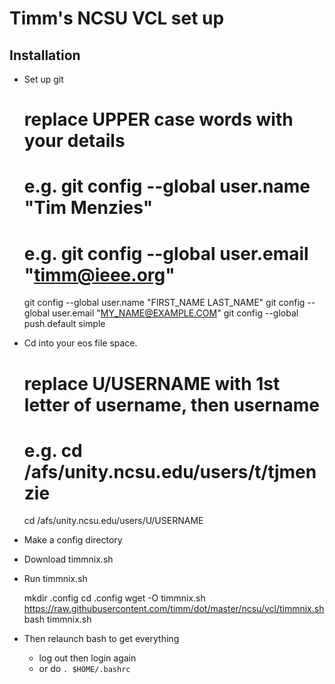 # Timm's NCSU VCL set up



## Installation

- Set up git

    # replace UPPER case words with your details
    # e.g. git config --global user.name "Tim Menzies"
    # e.g. git config --global user.email "timm@ieee.org"

    git config --global user.name "FIRST_NAME LAST_NAME"
    git config --global user.email "MY_NAME@EXAMPLE.COM"
    git config --global push.default simple

- Cd into your eos file space. 

    # replace U/USERNAME with 1st letter of username, then username
    # e.g. cd /afs/unity.ncsu.edu/users/t/tjmenzie

    cd /afs/unity.ncsu.edu/users/U/USERNAME

- Make a config directory
- Download timmnix.sh
- Run timmnix.sh

    mkdir .config
    cd .config
    wget -O timmnix.sh https://raw.githubusercontent.com/timm/dot/master/ncsu/vcl/timmnix.sh
    bash timmnix.sh

- Then relaunch bash to get everything 
     - log out then login again
     - or do `. $HOME/.bashrc`


